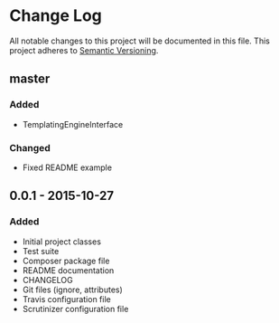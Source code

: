 # Change Log
All notable changes to this project will be documented in this file.
This project adheres to [Semantic Versioning](http://semver.org/).

## master

### Added
- TemplatingEngineInterface

### Changed
- Fixed README example

## 0.0.1 - 2015-10-27

### Added
- Initial project classes
- Test suite
- Composer package file
- README documentation
- CHANGELOG
- Git files (ignore, attributes)
- Travis configuration file
- Scrutinizer configuration file
